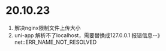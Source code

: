 # 20.10.23

1. 解决nginx限制文件上传大小
2. uni-app 解析不了localhost，需要替换成127.0.0.1 报错信息--》net::ERR_NAME_NOT_RESOLVED

